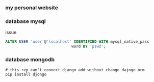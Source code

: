 ### my personal website

### database mysql
issue
```sql
ALTER USER 'user'@'localhost' IDENTIFIED WITH mysql_native_pass
                             word BY 'pswd'; 
```

### database mongodb

```shell
# this rep can't connect django add without change dajngo orm
pip install djongo
```
